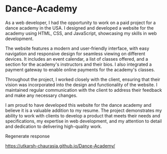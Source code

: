 # Dance-Academy

As a web developer, I had the opportunity to work on a paid project for a dance academy in the USA. I designed and developed a website for the academy using HTML, CSS, and JavaScript, showcasing my skills in web development.

The website features a modern and user-friendly interface, with easy navigation and responsive design for seamless viewing on different devices. It includes an event calendar, a list of classes offered, and a section for the academy's instructors and their bios. I also integrated a payment gateway to enable online payments for the academy's classes.

Throughout the project, I worked closely with the client, ensuring that their vision was incorporated into the design and functionality of the website. I maintained regular communication with the client to address their feedback and make any necessary changes.

I am proud to have developed this website for the dance academy and believe it is a valuable addition to my resume. The project demonstrates my ability to work with clients to develop a product that meets their needs and specifications, my expertise in web development, and my attention to detail and dedication to delivering high-quality work.





Regenerate response

https://utkarsh-chaurasia.github.io/Dance-Academy/
